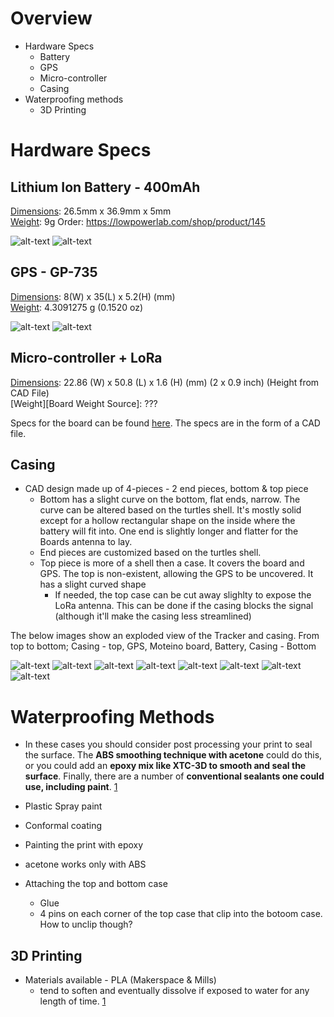# Overview
* Hardware Specs
	* Battery
	* GPS
	* Micro-controller
	* Casing
* Waterproofing methods
	* 3D Printing


# Hardware Specs
## Lithium Ion Battery - 400mAh

[Dimensions][Battery Dimensions Source]: 26.5mm x 36.9mm x 5mm  
[Weight][Battery Weight Source]: 9g
Order: https://lowpowerlab.com/shop/product/145

![alt-text][Battery Image]
![alt-text][Battery Specs]

## GPS - GP-735

[Dimensions][GPS Dimension Source]: 8(W) x 35(L) x 5.2(H) (mm)  
[Weight][GPS Weight Source]: 4.3091275 g (0.1520 oz)

![alt-text][GPS Image]
![alt-text][GPS Specs]


## Micro-controller + LoRa

[Dimensions][Board Dimension Source]: 22.86 (W) x 50.8 (L) x 1.6 (H) (mm) (2 x 0.9 inch) (Height from CAD File)  
[Weight][Board Weight Source]: ???

Specs for the board can be found [here][Board Specs]. The specs are in the form of a CAD file.


## Casing

* CAD design made up of 4-pieces - 2 end pieces, bottom & top piece
	* Bottom has a slight curve on the bottom, flat ends, narrow. The curve can be altered based on the turtles shell. It's mostly solid except for a hollow rectangular shape on the inside where the battery will fit into. One end is slightly longer and flatter for the Boards antenna to lay.
	* End pieces are customized based on the turtles shell. 
	* Top piece is more of a shell then a case. It covers the board and GPS. The top is non-existent, allowing the GPS to be uncovered. It has a slight curved shape 
		* If needed, the top case can be cut away slighlty to expose the LoRa antenna. This can be done if the casing blocks the signal (although it'll make the casing less streamlined) 


The below images show an exploded view of the Tracker and casing. From top to bottom; Casing - top, GPS, Moteino board, Battery, Casing - Bottom

![alt-text][View1]
![alt-text][View2]
![alt-text][View3]
![alt-text][View4]
![alt-text][View5]
![alt-text][View6]
![alt-text][View7]
![alt-text][View8]

# Waterproofing Methods

*  In these cases you should consider post processing your print to seal the surface. The **ABS smoothing technique with acetone** could do this, or you could add an **epoxy mix like XTC-3D to smooth and seal the surface**. Finally, there are a number of **conventional sealants one could use, including paint**. [1]

* Plastic Spray paint
* Conformal coating
* Painting the print with epoxy

* acetone works only with ABS


* Attaching the top and bottom case
	* Glue
	* 4 pins on each corner of the top case that clip into the botoom case. How to unclip though?

## 3D Printing

* Materials available - PLA (Makerspace & Mills)
	* tend to soften and eventually dissolve if exposed to water for any length of time. [1]



[Battery Dimensions Source]: https://www.sparkfun.com/products/13851
[Battery Weight Source]: https://www.canadarobotix.com/products/940?variant=14423573397553
[Battery Image]: https://i.ibb.co/bWXy8mQ/Battery-Image.jpg
[Battery Specs]: https://i.ibb.co/8M1JmK7/Battery-Specs.png

[GPS Dimension Source]: https://www.sparkfun.com/products/13670
[GPS Weight Source]: https://www.amazon.com/GPS-Modules-Receiver-Channel-GPS-13670/dp/B07QC5HL1D
[GPS Image]: https://i.ibb.co/TtLrFxD/GPS-Image.png
[GPS Specs]: https://i.ibb.co/7NC8dyF/GPS-Dimensions.png


[Board Dimension Source]: https://lowpowerlab.com/shop/product/145
[Board Image]: https://i.ibb.co/sg7LxYL/Moteino-Board-with-Trace-Antenna.png
[Board Specs]: https://lowpowerlab.com/guide/moteino/design-files/


[View1]:https://i.ibb.co/RcnK4N8/View1.png
[View2]:https://i.ibb.co/mXG7mpS/View2.png
[View3]:https://i.ibb.co/89PmXMY/View3.png
[View4]:https://i.ibb.co/mBGmSBq/View4.png
[View5]:https://i.ibb.co/8xTZkHZ/View5.png
[View6]:https://i.ibb.co/10kK3cs/View6.png
[View7]:https://i.ibb.co/5s4s3Yg/View7.png
[View8]:https://i.ibb.co/RBQY0Yx/View8.png


[Vapor Polishing ABS 3D Printer Filament]: https://www.matterhackers.com/articles/how-to-vapor-polishing
[Mouldable Glue]: https://sugru.com/about


[1]: https://www.fabbaloo.com/blog/2017/10/19/waterproofing-your-3d-prints